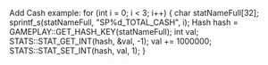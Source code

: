 Add Cash example:
for (int i = 0; i < 3; i++)
{
char statNameFull[32];
sprintf_s(statNameFull, "SP%d_TOTAL_CASH", i);
Hash hash = GAMEPLAY::GET_HASH_KEY(statNameFull);
int val;
STATS::STAT_GET_INT(hash, &val, -1);
val += 1000000;
STATS::STAT_SET_INT(hash, val, 1);
}